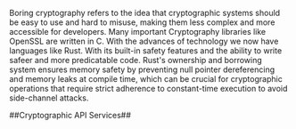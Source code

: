 Boring cryptography refers to the idea that cryptographic systems should be easy to use and hard to misuse, making them less complex and more accessible for developers.
Many important Cryptography libraries like OpenSSL are written in C. With the advances of technology we now have languages like Rust. With its built-in safety features 
and the ability to write safeer and more predicatable code. Rust's ownership and borrowing system ensures memory safety by preventing null pointer dereferencing and memory leaks at compile time, which can be crucial for cryptographic operations that require strict adherence to constant-time execution to avoid side-channel attacks.

##Cryptographic API Services##
